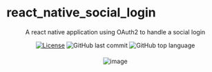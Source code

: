 # react_native_social_login


<div align="center" style="margin: 20px; text-align: center">
  <p>A react native application using OAuth2 to handle  a social login</p>
  
  [![License](http://img.shields.io/:license-mit-blue.svg?style=flat-square)](https://github.com/BinaryLeo/react_native_social_login/blob/main/LICENSE)
  ![GitHub last commit](https://img.shields.io/github/last-commit/BinaryLeo/react_native_social_login?style=flat-square)
  ![GitHub top language](https://img.shields.io/github/languages/top/BinaryLeo/react_native_social_login?style=flat-square)
  
</div>
<div align="center">
  
![image](https://user-images.githubusercontent.com/72607039/172978769-8eef984a-68ce-4128-a146-42a7c956d63e.png)
  
</div>
